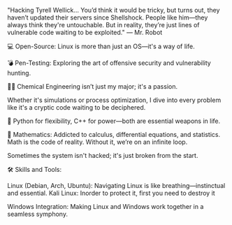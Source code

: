 "Hacking Tyrell Wellick... You’d think it would be tricky, but turns out, they haven’t updated their servers since Shellshock. People like him—they always think they're untouchable. But in reality, they’re just lines of vulnerable code waiting to be exploited." — Mr. Robot

💻 Open-Source: Linux is more than just an OS—it's a way of life.

💣 Pen-Testing: Exploring the art of offensive security and vulnerability hunting.

🧑‍🔬 Chemical Engineering isn’t just my major; it's a passion.


Whether it's simulations or process optimization, I dive into every problem like it's a cryptic code waiting to be deciphered.

🤖 Python for flexibility, C++ for power—both are essential weapons in life.

📐 Mathematics: 
Addicted to calculus, differential equations, and statistics. Math is the code of reality. Without it, we’re on an infinite loop.
 
Sometimes the system isn't hacked; it's just broken from the start.


🛠 Skills and Tools:

Linux (Debian, Arch, Ubuntu): Navigating Linux is like breathing—instinctual and essential.
Kali Linux: Inorder to protect it, first you need to destroy it

Windows Integration: Making Linux and Windows work together in a seamless symphony.
